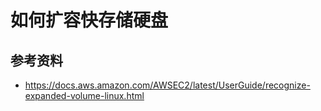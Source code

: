 # 如何扩容快存储硬盘

## 参考资料

- https://docs.aws.amazon.com/AWSEC2/latest/UserGuide/recognize-expanded-volume-linux.html